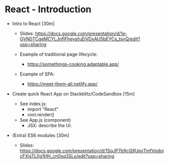 

# React - Introduction



- Intro to React [30m]
  - Slides: https://docs.google.com/presentation/d/1e-GVN0TCgeMCYLJnfIFheyafuEiVDxAU5bEYCs_tsvQ/edit?usp=sharing

  - Example of traditional page lifecycle:
    - https://somethings-cooking.adaptable.app/
  - Example of SPA:
    - https://meet-them-all.netlify.app/



- Create quick React App on Stackblitz/CodeSandbox [15m]
  - See index.js:
    - import "React"
    - root.render()
  - See App.js (component)
    - JSX: describe the UI.



- (Extra) ES6 modules [30m]
  - Slides: https://docs.google.com/presentation/d/1SqJP7b9cQ9UpvTmfVpdojcFXjsTL0g1HH_cn0sq3SLs/edit?usp=sharing


